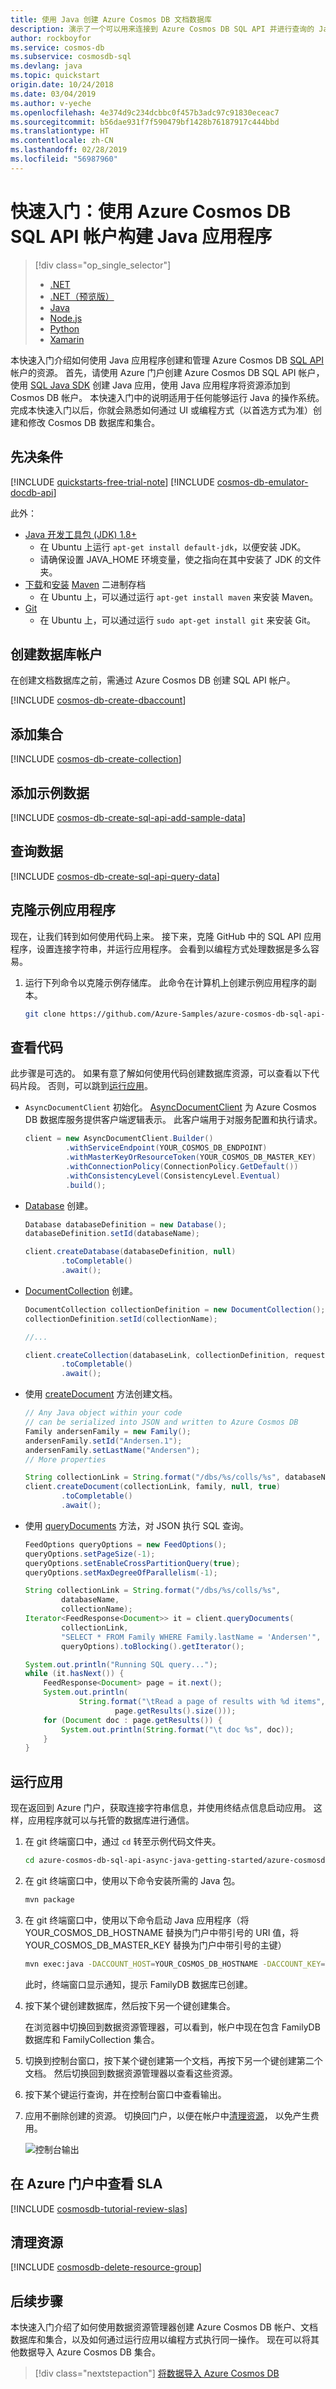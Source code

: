 ```yaml
---
title: 使用 Java 创建 Azure Cosmos DB 文档数据库
description: 演示了一个可以用来连接到 Azure Cosmos DB SQL API 并进行查询的 Java 代码示例
author: rockboyfor
ms.service: cosmos-db
ms.subservice: cosmosdb-sql
ms.devlang: java
ms.topic: quickstart
origin.date: 10/24/2018
ms.date: 03/04/2019
ms.author: v-yeche
ms.openlocfilehash: 4e374d9c234dcbbc0f457b3adc97c91830eceac7
ms.sourcegitcommit: b56dae931f7f590479bf1428b76187917c444bbd
ms.translationtype: HT
ms.contentlocale: zh-CN
ms.lasthandoff: 02/28/2019
ms.locfileid: "56987960"
---
```

# <a name="quickstart-build-a-java-application-using-azure-cosmos-db-sql-api-account"></a>快速入门：使用 Azure Cosmos DB SQL API 帐户构建 Java 应用程序

> [!div class="op_single_selector"]
> * [.NET](create-sql-api-dotnet.md)
> * [.NET（预览版）](create-sql-api-dotnet-preview.md)
> * [Java](create-sql-api-java.md)
> * [Node.js](create-sql-api-nodejs.md)
> * [Python](create-sql-api-python.md)
> * [Xamarin](create-sql-api-xamarin-dotnet.md)

本快速入门介绍如何使用 Java 应用程序创建和管理 Azure Cosmos DB [SQL API](sql-api-introduction.md) 帐户的资源。 首先，请使用 Azure 门户创建 Azure Cosmos DB SQL API 帐户，使用 [SQL Java SDK](sql-api-sdk-async-java.md) 创建 Java 应用，使用 Java 应用程序将资源添加到 Cosmos DB 帐户。 本快速入门中的说明适用于任何能够运行 Java 的操作系统。 完成本快速入门以后，你就会熟悉如何通过 UI 或编程方式（以首选方式为准）创建和修改 Cosmos DB 数据库和集合。

## <a name="prerequisites"></a>先决条件

[!INCLUDE [quickstarts-free-trial-note](../../includes/quickstarts-free-trial-note.md)] 
[!INCLUDE [cosmos-db-emulator-docdb-api](../../includes/cosmos-db-emulator-docdb-api.md)]

此外： 

* [Java 开发工具包 (JDK) 1.8+](https://docs.azure.cn/zh-cn/java/java-supported-jdk-runtime?view=azure-java-stable)
    * 在 Ubuntu 上运行 `apt-get install default-jdk`，以便安装 JDK。
    * 请确保设置 JAVA_HOME 环境变量，使之指向在其中安装了 JDK 的文件夹。
* [下载](https://maven.apache.org/download.cgi)和[安装](https://maven.apache.org/install.html) [Maven](https://maven.apache.org/) 二进制存档
    * 在 Ubuntu 上，可以通过运行 `apt-get install maven` 来安装 Maven。
* [Git](https://www.git-scm.com/)
    * 在 Ubuntu 上，可以通过运行 `sudo apt-get install git` 来安装 Git。

## <a name="create-a-database-account"></a>创建数据库帐户

在创建文档数据库之前，需通过 Azure Cosmos DB 创建 SQL API 帐户。

[!INCLUDE [cosmos-db-create-dbaccount](../../includes/cosmos-db-create-dbaccount.md)]

## <a name="add-a-collection"></a>添加集合

[!INCLUDE [cosmos-db-create-collection](../../includes/cosmos-db-create-collection.md)]

<a name="add-sample-data"></a>
## <a name="add-sample-data"></a>添加示例数据

[!INCLUDE [cosmos-db-create-sql-api-add-sample-data](../../includes/cosmos-db-create-sql-api-add-sample-data.md)]

## <a name="query-your-data"></a>查询数据

[!INCLUDE [cosmos-db-create-sql-api-query-data](../../includes/cosmos-db-create-sql-api-query-data.md)]

## <a name="clone-the-sample-application"></a>克隆示例应用程序

现在，让我们转到如何使用代码上来。 接下来，克隆 GitHub 中的 SQL API 应用程序，设置连接字符串，并运行应用程序。 会看到以编程方式处理数据是多么容易。 

1. 运行下列命令以克隆示例存储库。 此命令在计算机上创建示例应用程序的副本。

    ```bash
    git clone https://github.com/Azure-Samples/azure-cosmos-db-sql-api-async-java-getting-started
    ```

## <a name="review-the-code"></a>查看代码

此步骤是可选的。 如果有意了解如何使用代码创建数据库资源，可以查看以下代码片段。 否则，可以跳到[运行应用](#run-the-app)。 

* `AsyncDocumentClient` 初始化。 [AsyncDocumentClient](https://docs.microsoft.com/java/api/com.microsoft.azure.cosmosdb.rx.asyncdocumentclient) 为 Azure Cosmos DB 数据库服务提供客户端逻辑表示。 此客户端用于对服务配置和执行请求。

    ```java
    client = new AsyncDocumentClient.Builder()
             .withServiceEndpoint(YOUR_COSMOS_DB_ENDPOINT)
             .withMasterKeyOrResourceToken(YOUR_COSMOS_DB_MASTER_KEY)
             .withConnectionPolicy(ConnectionPolicy.GetDefault())
             .withConsistencyLevel(ConsistencyLevel.Eventual)
             .build();
    ```

* [Database](https://docs.microsoft.com/java/api/com.microsoft.azure.cosmosdb.database) 创建。

    ```java
    Database databaseDefinition = new Database();
    databaseDefinition.setId(databaseName);

    client.createDatabase(databaseDefinition, null)
            .toCompletable()
            .await();
    ```

* [DocumentCollection](https://docs.microsoft.com/java/api/com.microsoft.azure.cosmosdb.documentcollection) 创建。

    ```java
    DocumentCollection collectionDefinition = new DocumentCollection();
    collectionDefinition.setId(collectionName);

    //...

    client.createCollection(databaseLink, collectionDefinition, requestOptions)
            .toCompletable()
            .await();
    ```

* 使用 [createDocument](https://docs.microsoft.com/java/api/com.microsoft.azure.cosmosdb.document) 方法创建文档。

    ```java
    // Any Java object within your code
    // can be serialized into JSON and written to Azure Cosmos DB
    Family andersenFamily = new Family();
    andersenFamily.setId("Andersen.1");
    andersenFamily.setLastName("Andersen");
    // More properties

    String collectionLink = String.format("/dbs/%s/colls/%s", databaseName, collectionName);
    client.createDocument(collectionLink, family, null, true)
            .toCompletable()
            .await();

    ```

* 使用 [queryDocuments](https://docs.microsoft.com/java/api/com.microsoft.azure.cosmosdb.rx.asyncdocumentclient.querydocuments?view=azure-java-stable) 方法，对 JSON 执行 SQL 查询。

    ```java
    FeedOptions queryOptions = new FeedOptions();
    queryOptions.setPageSize(-1);
    queryOptions.setEnableCrossPartitionQuery(true);
    queryOptions.setMaxDegreeOfParallelism(-1);

    String collectionLink = String.format("/dbs/%s/colls/%s",
            databaseName,
            collectionName);
    Iterator<FeedResponse<Document>> it = client.queryDocuments(
            collectionLink,
            "SELECT * FROM Family WHERE Family.lastName = 'Andersen'",
            queryOptions).toBlocking().getIterator();

    System.out.println("Running SQL query...");
    while (it.hasNext()) {
        FeedResponse<Document> page = it.next();
        System.out.println(
                String.format("\tRead a page of results with %d items",
                        page.getResults().size()));
        for (Document doc : page.getResults()) {
            System.out.println(String.format("\t doc %s", doc));
        }
    }
    ```    

## <a name="run-the-app"></a>运行应用

现在返回到 Azure 门户，获取连接字符串信息，并使用终结点信息启动应用。 这样，应用程序就可以与托管的数据库进行通信。

1. 在 git 终端窗口中，通过 `cd` 转至示例代码文件夹。

    ```bash
    cd azure-cosmos-db-sql-api-async-java-getting-started/azure-cosmosdb-get-started
    ```

2. 在 git 终端窗口中，使用以下命令安装所需的 Java 包。

    ```bash
    mvn package
    ```

3. 在 git 终端窗口中，使用以下命令启动 Java 应用程序（将 YOUR_COSMOS_DB_HOSTNAME 替换为门户中带引号的 URI 值，将 YOUR_COSMOS_DB_MASTER_KEY 替换为门户中带引号的主键）

    ```bash
    mvn exec:java -DACCOUNT_HOST=YOUR_COSMOS_DB_HOSTNAME -DACCOUNT_KEY=YOUR_COSMOS_DB_MASTER_KEY

    ```

    此时，终端窗口显示通知，提示 FamilyDB 数据库已创建。 

4. 按下某个键创建数据库，然后按下另一个键创建集合。 

    在浏览器中切换回到数据资源管理器，可以看到，帐户中现在包含 FamilyDB 数据库和 FamilyCollection 集合。

5. 切换到控制台窗口，按下某个键创建第一个文档，再按下另一个键创建第二个文档。 然后切换回到数据资源管理器以查看这些资源。 

6. 按下某个键运行查询，并在控制台窗口中查看输出。 

7. 应用不删除创建的资源。 切换回门户，以便在帐户中[清理资源](#clean-up-resources)，  以免产生费用。

    ![控制台输出](./media/create-sql-api-java/rxjava-console-output.png)

## <a name="review-slas-in-the-azure-portal"></a>在 Azure 门户中查看 SLA

[!INCLUDE [cosmosdb-tutorial-review-slas](../../includes/cosmos-db-tutorial-review-slas.md)]

## <a name="clean-up-resources"></a>清理资源

[!INCLUDE [cosmosdb-delete-resource-group](../../includes/cosmos-db-delete-resource-group.md)]

## <a name="next-steps"></a>后续步骤

本快速入门介绍了如何使用数据资源管理器创建 Azure Cosmos DB 帐户、文档数据库和集合，以及如何通过运行应用以编程方式执行同一操作。 现在可以将其他数据导入 Azure Cosmos DB 集合。 

> [!div class="nextstepaction"]
> [将数据导入 Azure Cosmos DB](import-data.md)

<!-- Update_Description: update meta properties, wording update -->